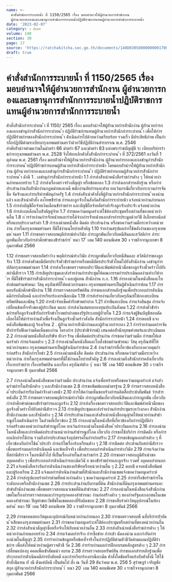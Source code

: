 ```yaml
---
name: >-
  คำสั่งสำนักการระบายน้ำ ที่ 1150/2565 เรื่อง มอบอำนาจให้ผู้อำนวยการสำนักงาน 
  ผู้อำนวยการกองและเลขานุการสำนักการระบายน้ำปฏิบัติราชการแทนผู้อำนวยการสำนักการระบายน้ำ
date: '2023-02-07'
category: ง พิเศษ
volume: 140
section: 30
page: 17
source: 'https://ratchakitcha.soc.go.th/documents/140D030S0000000001700.pdf'
draft: true
---
```


# คำสั่งสำนักการระบายน้ำ ที่ 1150/2565 เรื่อง มอบอำนาจให้ผู้อำนวยการสำนักงาน  ผู้อำนวยการกองและเลขานุการสำนักการระบายน้ำปฏิบัติราชการแทนผู้อำนวยการสำนักการระบายน้ำ

ค้ําสั่งส้ํานักกํารระบํายน ้ํา ที่ 1150/ 2565 เรื่อง มอบอ้ํานําจให้ผู้อ้ํานวยกํารส้ํานักงําน ผู้อ้ํานวยกํารกองและเลขํานุกํารส้ํานักกํารระบํายน ้ํา ปฏิบัติรําชกํารแทนผู้อ้ํานวยกํารส้ํานักกํารระบํายน ้ํา เพื่อให้กํารปฏิบัติรําชกํารของส้ํานักกํารระบํายน ้ํา ด้ําเนินกํารไปด้วยควํามเรียบร้อย รวดเร็ว มีประสิทธิภําพ เป็นกํารถือปฏิบัติตํามระเบียบกรุงเทพมหํานครว่ําด้วยวิธีปฏิบัติงํานสํารบรรณ พ.ศ. 2546 อําศัยอ้ํานําจตํามควํามในมําตรํา 66 มําตรํา 67 และมําตรํา 83 แห่งพระรําชบัญญัติ ระ เบียบบริหํารรําชกํารกรุงเทพมหํานคร พ.ศ. 2528 จึงให้ยกเลิกค้ําสั่งส้ํานักกํารระบํายน ้ํา ที่ 372/2561 ลงวันที่ 1 ตุลําคม พ.ศ. 2561 เรื่อง มอบอ้ํานําจให้ผู้อ้ํานวยกํารส้ํานักงําน ผู้อ้ํานวยกํารกองและเลขํานุกํารส้ํานักกํารระบํายน ้ําปฏิบัติรําชกํารแทนผู้อ้ํานวยกํารส้ํานักกํารระบํายน้ํา โดยมอบอ้ํานําจให้ผู้อ้ํานวยกํารส้ํานักงําน ผู้อ้ํานวยกํารกองและเลขํานุกํารส้ํานักกํารระบํายน ้ํา ปฏิบัติรําชกํารแทนผู้อ้ํานวยกํารส้ํานักกํารระบํายน ้ํา ดังนี 1 . เลขํานุกํารส้ํานักกํารระบํายน้ํา 1.1 กํารส่งส้ําเนําหนังสือรําชกํารต่ําง ๆ ให้หน่วยงํานภํายนอกทรําบ 1.2 กํารส่งเรื่องตรวจร่ํางสัญญํา หรือข้อตกลง 1.3 กํารส่งเอกสํารหลักฐําน หรือกํารประสํานงํานกับส้ํานักงํานกฎหมํายและคดี พนักงํานอัยกํารและศําล ยกเว้นกรณีเกี่ยวกับกระบวนกํารจัดซือ จัดจ้ํางและกํารบริหํารพัสดุภําครัฐ 1.4 กํารส่งส้ําเนําค้ําสั่งที่ผู้อ้ํานวยกํารส้ํานักกํารระบํายน ้ําลงนํามแล้ว และส้ําเนําค้ําสั่ง ลงโทษข้ํารําช กํารและลูกจ้ํางในสังกัดส้ํานักกํารระบํายน้ํา แจ้งหน่วยงํานภํายนอก 1.5 กํารส่งบัญชีถือจ่ํายเงินเดือนข้ํารําชกําร และบัญชีถือจ่ํายอัตรําค่ําจ้ํางลูกจ้ํางประจ้ํา แจ้งหน่วยงําน 1.6 กํารส่งงบเดือนใบส้ําคัญคู่จ่ําย 1.7 กํารขอควํามอนุเครําะห์ใช้ห้องประชุมหรือสถํานที่ของหน่วยงํานอื่น 1.8 ก ํารรํายงํานกํารจ้ําหน่ํายและรํายได้จํากกํารจ้ําหน่ํายเอกสํารกํารประมูลด้วยวิธี อิเล็กทรอนิกส์ หรือแบบประกวดรําคํา 1.9 กํารลงนํามหนังสือ ติดต่อ ประสํานงําน หรือขอควํามร่วมมือระหว่ํางหน่วยงําน ภํายในกรุงเทพมหํานคร ที่มิใช่งํานนโยบํายส้ําคัญ 1.10 รํายงํานสรุปผลกํารใช้พลังงํานของกรุงเทพมห ํานคร 1.11 กํารขอตรวจสอบพฤติกํารณ์ทํางวินัย ภําระผูกพันเกี่ยวกับหนีสินและสวัสดิกําร ภําระผูกพันเกี่ยวกับกํารลําศึกษําของข้ํารําชกําร ้ หนา 17 ่ เลม 140 ตอนพิเศษ 30 ง ราชกิจจานุเบกษา 8 กุมภาพันธ์ 2566

1.12 กํารขอตรวจสอบอัตรําว่ําง พฤติกํารณ์ทํางวินัย ภําระผูกพันเกี่ยวกับหนีสินและ สวัสดิกํารของลูกจ้ําง 1.13 กํารส่งค้ําขอมีบัตรประจ้ําตัวข้ํารําชกํารหรือขอมีบัตรประจ้ําตัวใหม่ไปยังส้ํานักงําน เลขํานุกํารปลัดกรุงเทพมหํานคร 1.14 กํารส่งเรื่องขอตรวจสอบประวัติและพิมพ์ลํายนิวมือของลูกจ้ํางชั่วครําวไปยังสถํานีต้ํารวจ 1.15 กํารเชิญประชุมและส่งรํายงํานกํารประชุมให้คณะกรรมกํารประเมินผลงํานทํางวิชําก ําร ที่มิใช่ข้ํารําชกํารส้ํานักกํารระบํายน ้ํา และผู้แทน ส้ํานักงําน ก.ก. 1.16 กํารลงนํามในหนังสือและใบส่งซ่อมยํานพําหนะ วัสดุ ครุภัณฑ์ที่ให้หน่วยงํานของ กรุงเทพมหํานครเป็นผู้ด้ําเนินกํารซ่อม 1.17 กํารตอบรับนักศึกษําฝึกงําน 1.18 กํารตรวจสอบทรัพย์สิน กํารขอเอกสํารหลักฐํานเพื่อประกอบกํารด้ําเนินคดีกํารบังคับคดี และกํารเรียกร้องกรณีละเมิด 1.19 กํารส่งรํายงํานเกี่ยวกับครุภัณฑ์ให้กองทะเบียนทรัพย์สินและพัสดุ 1.20 กํารน้ําจ่ํายเช็คค่ํารักษําพยําบําล 1.21 กํารขึนทะเบียน กํารแจ้งสินสุด กํารแจ้งเปลี่ยนข้อเท็จจริงของผู้ประกันต นและ กํารส่งเงินสมทบกองทุนประกันสังคม 1.22 กํารส่งตัวข้ํารําชกํารหรือลูกจ้ํางเข้ํารับกํารรักษําโรงพยําบําลของรัฐประเภทผู้ป่วยใน 1.23 กํารแจ้งผู้ขึนบัญชีสอบคัดเลือกได้ให้มํารํายงํานตัวเพื่อจ้ํางเป็นลูกจ้ํางชั่วครําวสังกัด ส้ํานักกํารระบํายน้ํา 1.24 กํารตอบชี แจงหนังสือพิมพ์และผู้ ร้องเรียน 2 . ผู้อ้ํานวยกํารส้ํานักงํานและผู้อ้ํานวยกํารกอง 2.1 กํารรํายงํานผลกํารจัดท้ํากํารรับฟังควํามคิดเห็นของงําน โครงกําร (ประชําพิจํารณ์) เสนอต่อส้ํานักยุทธศําสตร์และประเมินผล 2.2 กํารลงนํามหนังสือถึงบริษัท ห้ํางฯ ร้ําน เพื่อติดต่อประสํานงําน กํารขอควํามร่วมมือ กํารขอให้เสนอรําคํา กํารแจ้งผลต่ําง ๆ 2.3 กํารลงนํามในหนังสือและใบสั่งซ่อมยํานพําหนะ วัสดุ ครุภัณฑ์ที่ให้หน่วยงํานของ กรุงเทพมหํานครเป็นผู้ด้ําเนินกํารซ่อม 2.4 งํานรําชกํารที่เกี่ยวข้องกับกองควบคุมกํารก่อสร้ําง ส้ํานักกํารโยธํา 2.5 กํารลงนํามหนังสือ ติดต่อ ประสํานงําน หรือขอควํามร่วมมือระหว่ํางหน่วยงําน ภํายในกรุงเทพมหํานครที่มิใช่งํานนโยบํายส้ําคัญ 2.6 กํารลงนํามถึงส้ํานักกํารคลังเกี่ยวกับเรื่องรถรําชกําร เรื่องทรัพย์สิน และเรื่อง ครุภัณฑ์ต่ําง ๆ ้ หนา 18 ่ เลม 140 ตอนพิเศษ 30 ง ราชกิจจานุเบกษา 8 กุมภาพันธ์ 2566

2.7 กํารลงนํามในหนังสือขอควํามร่วมมือ ประสํานงําน แจ้งเพื่อทรําบหรือขอควํามอนุเครําะห์ แจ้งส่ว นรําชกํารในส้ํานักต่ําง ๆ และส้ํานักงํานเขต 2.8 กํารขอพิมพ์แบบมําตรฐําน 2.9 กํารตรวจสอบหนังสือค ้ําประกันกํารรับเงินค่ําจ้ํางล่วงหน้ํา 2.10 กํารให้ควํามเห็นชอบร่ํางกํารผลิตสื่อประชําสัมพันธ์ วํารสําร หนังสือ 2.11 กํารขอตรวจสอบพฤติกํารณ์ทํางวินัย ภําระผูกพันเกี่ยวกับหนีสินและภําระผูกพัน เกี่ยวกับกํารลําศึกษําต่อของข้ํารําชกํารและลูกจ้ําง 2.12 กํารส่งเรื่องขอตรวจสอบประวัติและพิมพ์ลํายนิวมือของลูกจ้ํางชั่วครําวไปยังสถํานีต้ํารวจ 2.13 กํารเชิญประชุมและส่งรํายงํานกํารประชุมระหว่ํางกอง ส้ํานักงําน ส้ํานักงํานเขต และส้ํานักต่ําง ๆ 2.14 กํารประสํานงํานและส่งส้ําเนําหนังสืออนุญําตให้หน่วยงํานสําธํารณูปโภคด้ําเนินกําร ในส่วนที่เกี่ยวข้อง 2.15 กํารลงนํามในหนังสือที่เกี่ยวข้องกับกํารปฏิบัติกํารก่อสร้ํางของหน่วยงํานสําธํารณูปโภค ยกเว้นกํารลงนํามในหนังสือค ้ําประกันผลงําน 2.16 กํารลงนํามในหนังสือและกํารติดต่อประสํานหน่วยงํานสําธํารณูปโภค เกี่ยวกับ กํารขอใช้บริกําร กํารติดตัง หรือกํารยกเลิกกํารใช้งําน รวมถึงกํารประสํานแจ้งอุปสรรคในกํารก่อสร้ําง 2.17 กํารขอข้อมูลเอกสํารต่ําง ๆ ที่เกี่ยวข้องกับกํารใช้น ้ําประปํา กํารแก้ไขเรื่องร้องเรียนต่ําง ๆ 2.18 กํารติดต่อ ประสํานกับสถํานีต้ํารวจเพื่อขอทรําบผลกํารด้ําเนินคดี และข้อเท็จจริง เพื่อประกอบกํารด้ําเนินกํารทํางวินัย 2.19 กํารแจ้งควํามที่สถํานีต้ํารวจ ในกรณีทั่วไป ที่เป็นเรื่องภํายในส่วนรําชกําร 2.20 กํารขอตรวจสอบภูมิล้ําเนําของบุคคลต่ําง ๆ เพื่อประกอบกํารด้ําเนินกํารละเมิดวินั ย ของข้ํารําชกํารและลูกจ้ําง รวมทั งบุคคลภํายนอก 2.21 แจ้งหนังสือเร่งรัดกํารด้ําเนินงํานของบริษัทหรือหน่วยงํานอื่น ๆ 2.22 ตอบชี แจงหนังสือพิมพ์และผู้ร้องเรียน 2.23 แจ้งผลกํารด้ําเนินงํานตํามที่ส้ํานักและส้ํานักงํานเขตแจ้งขอควํามอนุเครําะห์ 2.24 กํารส่งรูปแบบรํายกํารตํามที่หน่วยงํานต่ําง ๆ ขอควํามอนุเครําะห์ 2.25 กํารหํารือข้อรําชกํารในระดับกองหรือส้ํานักงํานเขต 2.26 กํารประสํานงํานกับกรมที่ดิน ส้ํานักงํานที่ดินกรุงเทพมหํานครและสําขําส้ํานักงํานเขต เพื่อขอตรวจสอบแนวเขตที่ดินสําธํารณะ 2.27 กํารลงนํามในหนังสือแจ้งส้ํานักงํานเขตในเรื่องกํารตรวจสอบและกํารบุกรุกคลองสําธํารณะ งํานก่อสร้ํางต่ําง ๆ ของภําครัฐและเอกชนในเขตคลองสําธํารณะ ปัญหําขยะวัชพืชในเขตคลองที่รับผิดชอบ 2.28 กํารขอสืบรําคําวัสดุอุปกรณ์ในท้องตลําด ้ หนา 19 ่ เลม 140 ตอนพิเศษ 30 ง ราชกิจจานุเบกษา 8 กุมภาพันธ์ 2566

2.29 กํารขอทดสอบวัสดุและอุปกรณ์กับหน่วยงํานภํายนอก 2.30 กํารขอตรวจสอบพื นที่บริกํารบ้ําบัดน ้ําเสียของกรุงเทพมหํานคร 2.31 กํารขอควํามอนุเครําะห์ใช้ห้องประชุมหรือสถํานที่ของหน่วยงํานอื่น 2.32 กํารส่งส้ําเนําสัญญําซือหรือจ้ํางให้กับหน่วยงํานอื่น 2.33 กํารส่งส้ําเนําหนังสือรําชกํารต่ําง ๆ ให้หน่วยงํานภํายนอกทรําบ 2.34 กํารแจ้งผลกํารจ้ําง กํารซือขําย กํารเช่ํา นัดลงนําม และเร่งรัดกํารลงนํามในสัญญํา 2.35 กํารรํายงํานข้อมูลหรือข้อเท็จจริงในกํารปฏิบัติตํามตัวชีวัดตํามแผนปฏิบัติรําชกําร เพื่อส่งให้หน่วยงํานผู้ตรวจตัวชี วัด 2.36 กํารรํายงํานผลกํารฝึกอบรมหลักสูตรต่ําง ๆ 2.37 กํารเปลี่ยนแปลงบุ คคลเพื่อเข้ําสัมมนํา อบรม 2.38 กํารตรวจสอบทรัพย์สิน กํารขอเอกสํารหลักฐํานเพื่อประกอบกํารด้ําเนินคดีกํารบังคับคดี และกํารเรียกร้องกรณีละเมิด ค้ําสั่งใดขัดหรือแย้งกับค้ําสั่งนี ให้ใช้ค้ําสั่งนีแทน ทั งนี ตังแต่บัดนี เป็นต้นไป สั่ง ณ วันที่ 29 ธันวําคม พ.ศ. 256 5 สุรําษฎร์ เจริญชัยสกุล ผู้อ้ํานวยกํารส้ํานักกํารระบํายน ้ํา ้ หนา 20 ่ เลม 140 ตอนพิเศษ 30 ง ราชกิจจานุเบกษา 8 กุมภาพันธ์ 2566
